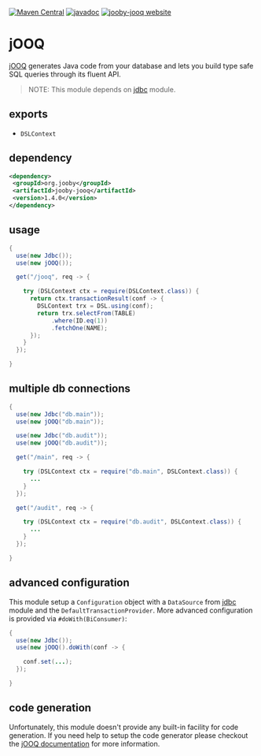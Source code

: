 [![Maven Central](https://maven-badges.herokuapp.com/maven-central/org.jooby/jooby-jooq/badge.svg)](https://maven-badges.herokuapp.com/maven-central/org.jooby/jooby-jooq)
[![javadoc](https://javadoc.io/badge/org.jooby/jooby-jooq.svg)](https://javadoc.io/doc/org.jooby/jooby-jooq/1.4.0)
[![jooby-jooq website](https://img.shields.io/badge/jooby-jooq-brightgreen.svg)](http://jooby.org/doc/jooq)
# jOOQ

<a href="http://www.jooq.org">jOOQ</a> generates Java code from your database and lets you build type safe SQL queries through its fluent API.

> NOTE: This module depends on [jdbc](https://github.com/jooby-project/jooby/tree/master/jooby-jdbc) module.

## exports

* ```DSLContext```

## dependency

```xml
<dependency>
 <groupId>org.jooby</groupId>
 <artifactId>jooby-jooq</artifactId>
 <version>1.4.0</version>
</dependency>
```

## usage

```java
{
  use(new Jdbc());
  use(new jOOQ());

  get("/jooq", req -> {

    try (DSLContext ctx = require(DSLContext.class)) {
      return ctx.transactionResult(conf -> {
        DSLContext trx = DSL.using(conf);
        return trx.selectFrom(TABLE)
            .where(ID.eq(1))
            .fetchOne(NAME);
      });
    }
  });

}
```

## multiple db connections

```java
{
  use(new Jdbc("db.main"));
  use(new jOOQ("db.main"));

  use(new Jdbc("db.audit"));
  use(new jOOQ("db.audit"));

  get("/main", req -> {

    try (DSLContext ctx = require("db.main", DSLContext.class)) {
      ...
    }
  });

  get("/audit", req -> {

    try (DSLContext ctx = require("db.audit", DSLContext.class)) {
      ...
    }
  });

}
```

## advanced configuration

This module setup a ```Configuration``` object with a ```DataSource``` from [jdbc](/doc/jdbc) module and the ```DefaultTransactionProvider```. More advanced configuration is provided via ```#doWith(BiConsumer)```:

```java
{
  use(new Jdbc());
  use(new jOOQ().doWith(conf -> {

    conf.set(...);
  });

}
```

## code generation

Unfortunately, this module doesn't provide any built-in facility for code generation. If you need help to setup the code generator please checkout the <a href="http://www.jooq.org/doc/latest/manual/code-generation/">jOOQ documentation</a> for more information.
